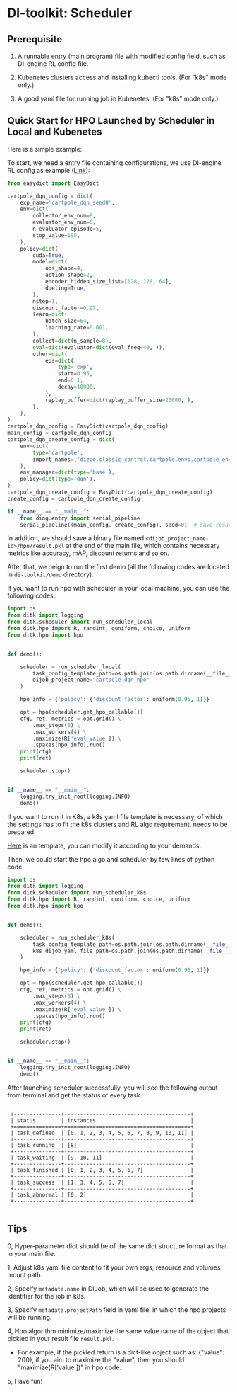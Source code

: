 # DI-toolkit: Scheduler

## Prerequisite

1. A runnable entry (main program) file with modified config field, such as DI-engine RL config file.

2. Kubenetes clusters access and installing kubectl tools. (For "k8s" mode only.)

3. A good yaml file for running job in Kubenetes. (For "k8s" mode only.)


## Quick Start for HPO Launched by Scheduler in Local and Kubenetes

Here is a simple example:

To start, we need a entry file containing configurations, we use DI-engine RL config as example ([Link](https://github.com/opendilab/DI-engine/blob/main/dizoo/classic_control/cartpole/config/cartpole_dqn_config.py)):
```python
from easydict import EasyDict

cartpole_dqn_config = dict(
    exp_name='cartpole_dqn_seed0',
    env=dict(
        collector_env_num=8,
        evaluator_env_num=5,
        n_evaluator_episode=5,
        stop_value=195,
    ),
    policy=dict(
        cuda=True,
        model=dict(
            obs_shape=4,
            action_shape=2,
            encoder_hidden_size_list=[128, 128, 64],
            dueling=True,
        ),
        nstep=1,
        discount_factor=0.97,
        learn=dict(
            batch_size=64,
            learning_rate=0.001,
        ),
        collect=dict(n_sample=8),
        eval=dict(evaluator=dict(eval_freq=40, )),
        other=dict(
            eps=dict(
                type='exp',
                start=0.95,
                end=0.1,
                decay=10000,
            ),
            replay_buffer=dict(replay_buffer_size=20000, ),
        ),
    ),
)
cartpole_dqn_config = EasyDict(cartpole_dqn_config)
main_config = cartpole_dqn_config
cartpole_dqn_create_config = dict(
    env=dict(
        type='cartpole',
        import_names=['dizoo.classic_control.cartpole.envs.cartpole_env'],
    ),
    env_manager=dict(type='base'),
    policy=dict(type='dqn'),
)
cartpole_dqn_create_config = EasyDict(cartpole_dqn_create_config)
create_config = cartpole_dqn_create_config

if __name__ == "__main__":
    from ding.entry import serial_pipeline
    serial_pipeline((main_config, create_config), seed=0)  # save result.pkl by default
```
In addition, we should save a binary file named ``<dijob_project_name-id>/hpo/result.pkl`` at the end of the main file, which contains necessary metrics like accuracy, mAP, discount returns and so on.


After that, we beign to run the first demo  (all the following codes are located in ``di-toolkit/demo`` directory). 

If you want to run hpo with scheduler in your local machine, you can use the following codes:
```python
import os
from ditk import logging
from ditk.scheduler import run_scheduler_local
from ditk.hpo import R, randint, quniform, choice, uniform
from ditk.hpo import hpo


def demo():

    scheduler = run_scheduler_local(
        task_config_template_path=os.path.join(os.path.dirname(__file__), "../template/cartpole_dqn_config.py"),
        dijob_project_name="cartpole_dqn_hpo"
    )

    hpo_info = {'policy': {'discount_factor': uniform(0.95, 1)}}

    opt = hpo(scheduler.get_hpo_callable())
    cfg, ret, metrics = opt.grid() \
        .max_steps(5) \
        .max_workers(4) \
        .maximize(R['eval_value']) \
        .spaces(hpo_info).run()
    print(cfg)
    print(ret)

    scheduler.stop()


if __name__ == "__main__":
    logging.try_init_root(logging.INFO)
    demo()
```

If you want to run it in K8s, a k8s yaml file template is necessary, of which the settings has to fit the k8s clusters and RL algo requirement, needs to be prepared. 

[Here](https://gitlab.bj.sensetime.com/open-XLab/cell/di-toolkit/-/blob/main/template/cartpole_dijob_with_empty_configmap.yml) is an template, you can modify it according to your demands.

Then, we could start the hpo algo and scheduler by few lines of python code.

```python
import os
from ditk import logging
from ditk.scheduler import run_scheduler_k8s
from ditk.hpo import R, randint, quniform, choice, uniform
from ditk.hpo import hpo


def demo():

    scheduler = run_scheduler_k8s(
        task_config_template_path=os.path.join(os.path.dirname(__file__), "../template/cartpole_dqn_config.py"),
        k8s_dijob_yaml_file_path=os.path.join(os.path.dirname(__file__), "../template/cartpole_dijob_with_empty_configmap.yml"),
    )

    hpo_info = {'policy': {'discount_factor': uniform(0.95, 1)}}

    opt = hpo(scheduler.get_hpo_callable())
    cfg, ret, metrics = opt.grid() \
        .max_steps(5) \
        .max_workers(4) \
        .maximize(R['eval_value']) \
        .spaces(hpo_info).run()
    print(cfg)
    print(ret)

    scheduler.stop()


if __name__ == "__main__":
    logging.try_init_root(logging.INFO)
    demo()
```


After launching scheduler successfully, you will see the following output from terminal and get the status of every task.

```text

 +---------------+----------------------------------------+ 
 | status        | instances                              |
 +===============+========================================+
 | task_defined  | [0, 1, 2, 3, 4, 5, 6, 7, 8, 9, 10, 11] |
 +---------------+----------------------------------------+
 | task_running  | [8]                                    |
 +---------------+----------------------------------------+
 | task_waiting  | [9, 10, 11]                            |
 +---------------+----------------------------------------+
 | task_finished | [0, 1, 2, 3, 4, 5, 6, 7]               |
 +---------------+----------------------------------------+
 | task_success  | [1, 3, 4, 5, 6, 7]                     |
 +---------------+----------------------------------------+
 | task_abnormal | [0, 2]                                 |
 +---------------+----------------------------------------+


```

## Tips

0, Hyper-parameter dict should be of the same dict structure format as that in your main file.

1, Adjust k8s yaml file content to fit your own args, resource and volumes mount path.

2, Specify ``metadata.name`` in DIJob, which will be used to generate the identifier for the job in k8s.

3, Specify ``metadata.projectPath`` field in yaml file, in which the hpo projects will be running.

4, Hpo algorithm minimize/maximize the same value name of the object that pickled in your result file ``result.pkl``. 

- For example, if the pickled return is a dict-like object such as: {"value": 200}, if you aim to maximize the "value", then you should "maximize(R['value'])" in hpo code.

5, Have fun!
